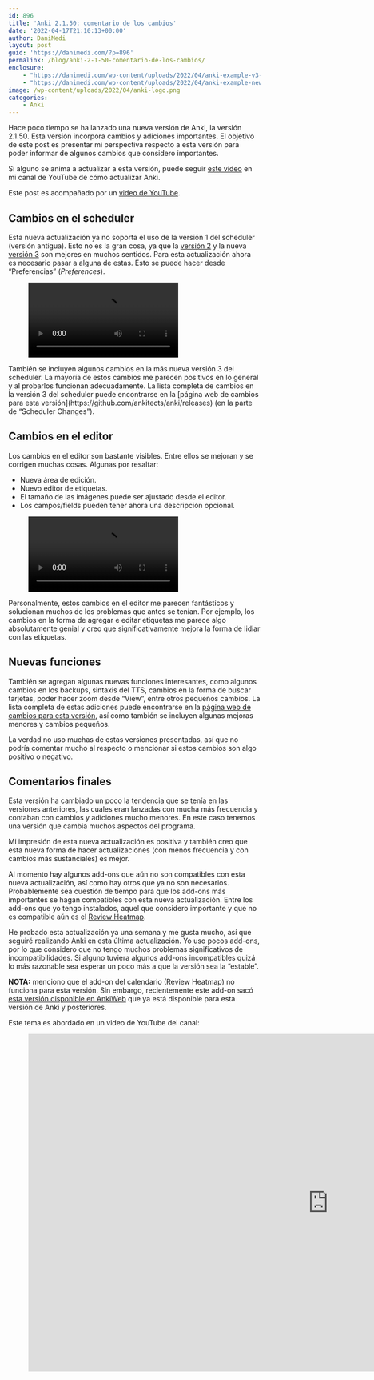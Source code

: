 ```yaml
---
id: 896
title: 'Anki 2.1.50: comentario de los cambios'
date: '2022-04-17T21:10:13+00:00'
author: DaniMedi
layout: post
guid: 'https://danimedi.com/?p=896'
permalink: /blog/anki-2-1-50-comentario-de-los-cambios/
enclosure:
    - "https://danimedi.com/wp-content/uploads/2022/04/anki-example-v3-scheduler.mp4\n464918\nvideo/mp4\n"
    - "https://danimedi.com/wp-content/uploads/2022/04/anki-example-new-editor.mp4\n1002054\nvideo/mp4\n"
image: /wp-content/uploads/2022/04/anki-logo.png
categories:
    - Anki
---
```


Hace poco tiempo se ha lanzado una nueva versión de Anki, la versión 2.1.50. Esta versión incorpora cambios y adiciones importantes. El objetivo de este post es presentar mi perspectiva respecto a esta versión para poder informar de algunos cambios que considero importantes.

Si alguno se anima a actualizar a esta versión, puede seguir [este video](https://youtu.be/9wuaEuSeFM0) en mi canal de YouTube de cómo actualizar Anki.

Este post es acompañado por un [video de YouTube](https://youtu.be/nsXewKrXFlc).

## Cambios en el scheduler

Esta nueva actualización ya no soporta el uso de la versión 1 del scheduler (versión antigua). Esto no es la gran cosa, ya que la [versión 2](https://faqs.ankiweb.net/the-anki-2.1-scheduler.html) y la nueva [versión 3](https://faqs.ankiweb.net/the-2021-scheduler.html#daily-limits) son mejores en muchos sentidos. Para esta actualización ahora es necesario pasar a alguna de estas. Esto se puede hacer desde “Preferencias” (*Preferences*).

<figure class="wp-block-video"><video controls="" src="https://danimedi.com/wp-content/uploads/2022/04/anki-example-v3-scheduler.mp4"></video></figure>También se incluyen algunos cambios en la más nueva versión 3 del scheduler. La mayoría de estos cambios me parecen positivos en lo general y al probarlos funcionan adecuadamente. La lista completa de cambios en la versión 3 del scheduler puede encontrarse en la [página web de cambios para esta versión](https://github.com/ankitects/anki/releases) (en la parte de “Scheduler Changes”).

## Cambios en el editor

Los cambios en el editor son bastante visibles. Entre ellos se mejoran y se corrigen muchas cosas. Algunas por resaltar:

- Nueva área de edición.
- Nuevo editor de etiquetas.
- El tamaño de las imágenes puede ser ajustado desde el editor.
- Los campos/fields pueden tener ahora una descripción opcional.

<figure class="wp-block-video"><video controls="" src="https://danimedi.com/wp-content/uploads/2022/04/anki-example-new-editor.mp4"></video></figure>Personalmente, estos cambios en el editor me parecen fantásticos y solucionan muchos de los problemas que antes se tenían. Por ejemplo, los cambios en la forma de agregar e editar etiquetas me parece algo absolutamente genial y creo que significativamente mejora la forma de lidiar con las etiquetas.

## Nuevas funciones

También se agregan algunas nuevas funciones interesantes, como algunos cambios en los backups, sintaxis del TTS, cambios en la forma de buscar tarjetas, poder hacer zoom desde “View”, entre otros pequeños cambios. La lista completa de estas adiciones puede encontrarse en la [página web de cambios para esta versión](https://github.com/ankitects/anki/releases), así como también se incluyen algunas mejoras menores y cambios pequeños.

La verdad no uso muchas de estas versiones presentadas, así que no podría comentar mucho al respecto o mencionar si estos cambios son algo positivo o negativo.

## Comentarios finales

Esta versión ha cambiado un poco la tendencia que se tenía en las versiones anteriores, las cuales eran lanzadas con mucha más frecuencia y contaban con cambios y adiciones mucho menores. En este caso tenemos una versión que cambia muchos aspectos del programa.

Mi impresión de esta nueva actualización es positiva y también creo que esta nueva forma de hacer actualizaciones (con menos frecuencia y con cambios más sustanciales) es mejor.

Al momento hay algunos add-ons que aún no son compatibles con esta nueva actualización, así como hay otros que ya no son necesarios. Probablemente sea cuestión de tiempo para que los add-ons más importantes se hagan compatibles con esta nueva actualización. Entre los add-ons que yo tengo instalados, aquel que considero importante y que no es compatible aún es el [Review Heatmap](https://github.com/glutanimate/review-heatmap/releases).

He probado esta actualización ya una semana y me gusta mucho, así que seguiré realizando Anki en esta última actualización. Yo uso pocos add-ons, por lo que considero que no tengo muchos problemas significativos de incompatibilidades. Si alguno tuviera algunos add-ons incompatibles quizá lo más razonable sea esperar un poco más a que la versión sea la “estable”.

**NOTA:** menciono que el add-on del calendario (Review Heatmap) no funciona para esta versión. Sin embargo, recientemente este add-on sacó [esta versión disponible en AnkiWeb](https://ankiweb.net/shared/info/1771074083) que ya está disponible para esta versión de Anki y posteriores.

Este tema es abordado en un video de YouTube del canal:

<figure class="wp-block-embed is-type-video is-provider-youtube wp-block-embed-youtube wp-embed-aspect-16-9 wp-has-aspect-ratio"><div class="wp-block-embed__wrapper"><div class="nv-iframe-embed"><iframe allow="accelerometer; autoplay; clipboard-write; encrypted-media; gyroscope; picture-in-picture" allowfullscreen="" frameborder="0" height="675" loading="lazy" src="https://www.youtube.com/embed/nsXewKrXFlc?feature=oembed" title="Cambios en la actualización de Anki 2.1.50" width="1200"></iframe></div></div></figure>
